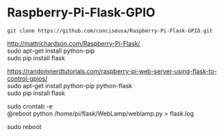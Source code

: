 # Raspberry-Pi-Flask-GPIO

`git clone https://github.com/conciseusa/Raspberry-Pi-Flask-GPIO.git`

http://mattrichardson.com/Raspberry-Pi-Flask/<br>
sudo apt-get install python-pip<br>
sudo pip install flask<br>

https://randomnerdtutorials.com/raspberry-pi-web-server-using-flask-to-control-gpios/<br>
sudo apt-get install python-pip python-flask<br>
sudo pip install flask<br>


sudo crontab -e<br>
@reboot python /home/pi/flask/WebLamp/weblamp.py > flask.log<br>

sudo reboot<br>
